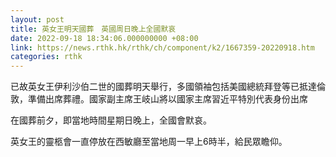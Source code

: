 ```yaml
---
layout: post
title: 英女王明天國葬　英國周日晚上全國默哀
date: 2022-09-18 18:34:06.000000000 +08:00
link: https://news.rthk.hk/rthk/ch/component/k2/1667359-20220918.htm
categories: rthk
---
```


已故英女王伊利沙伯二世的國葬明天舉行，多國領袖包括美國總統拜登等已抵達倫敦，準備出席葬禮。國家副主席王岐山將以國家主席習近平特別代表身份出席

在國葬前夕，即當地時間星期日晚上，全國會默哀。

英女王的靈柩會一直停放在西敏廳至當地周一早上6時半，給民眾瞻仰。
